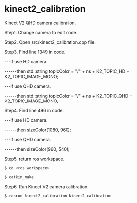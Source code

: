 # kinect2_calibration
Kinect V2 QHD camera calibration.


Step1. Change camera to edit code.


Step2. Open src/kinect2_calibration.cpp file.


Step3. Find line 1349 in code.


---if use HD camera.


------then std::string topicColor = "/" + ns + K2_TOPIC_HD + K2_TOPIC_IMAGE_MONO;

---if use QHD camera.


------then std::string topicColor = "/" + ns + K2_TOPIC_QHD + K2_TOPIC_IMAGE_MONO;

Step4. Find line 496 in code.


---if use HD camera.


------then sizeColor(1080, 960);

---if use QHD camera.


------then sizeColor(960, 540);

Step5. return ros workspace.
``` bash
$ cd <ros workspace>
```

``` bash
$ catkin_make
```

Step6. Run Kinect V2 camera calibration.
``` bash
$ rosrun kinect2_calibration kinect2_calibration
```
